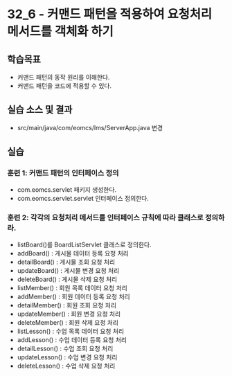 # 32_6 - 커맨드 패턴을 적용하여 요청처리 메서드를 객체화 하기

## 학습목표

- 커맨드 패턴의 동작 원리를 이해한다.
- 커맨드 패턴을 코드에 적용할 수 있다.

## 실습 소스 및 결과

- src/main/java/com/eomcs/lms/ServerApp.java 변경

## 실습  

### 훈련 1: 커맨드 패턴의 인터페이스 정의

- com.eomcs.servlet 패키지 생성한다.
- com.eomcs.servlet.servlet 인터페이스 정의한다.

### 훈련 2: 각각의 요청처리 메서드를 인터페이스 규칙에 따라 클래스로 정의하라.
  - listBoard()를 BoardListServlet 클래스로 정의한다.
  - addBoard() : 게시물 데이터 등록 요청 처리
  - detailBoard() : 게시물 조회 요청 처리
  - updateBoard() : 게시물 변경 요청 처리
  - deleteBoard() : 게시물 삭제 요청 처리
  - listMember() : 회원 목록 데이터 요청 처리
  - addMember() : 회원 데이터 등록 요청 처리
  - detailMember() : 회원 조회 요청 처리
  - updateMember() : 회원 변경 요청 처리
  - deleteMember() : 회원 삭제 요청 처리
  - listLesson() : 수업 목록 데이터 요청 처리
  - addLesson() : 수업 데이터 등록 요청 처리
  - detailLesson() : 수업 조회 요청 처리
  - updateLesson() : 수업 변경 요청 처리
  - deleteLesson() : 수업 삭제 요청 처리      

